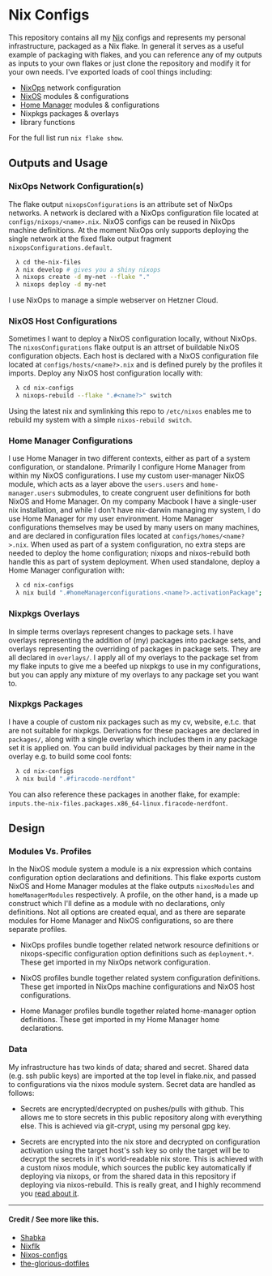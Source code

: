 # Nix Configs
This repository contains all my [Nix][1] configs and represents my personal infrastructure, packaged as a Nix flake. In general it serves as a useful example of packaging with flakes, and you can reference any of my outputs as inputs to your own flakes or just clone the repository and modify it for your own needs. I've exported loads of cool things including:

- [NixOps][4] network configuration
- [NixOS][3] modules & configurations
- [Home Manager][2] modules & configurations
- Nixpkgs packages & overlays
- library functions

For the full list run `nix flake show`.

## Outputs and Usage

### NixOps Network Configuration(s)

The flake output `nixopsConfigurations` is an attribute set of NixOps networks. A network is declared with a NixOps configuration file located at `configs/nixops/<name>.nix`. NixOS configs can be reused in NixOps machine definitions. At the moment NixOps only supports deploying the single network at the fixed flake output fragment `nixopsConfigurations.default`.
```bash
  λ cd the-nix-files
  λ nix develop # gives you a shiny nixops
  λ nixops create -d my-net --flake "."
  λ nixops deploy -d my-net
```
I use NixOps to manage a simple webserver on Hetzner Cloud.

### NixOS Host Configurations

Sometimes I want to deploy a NixOS configuration locally, without NixOps. The `nixosConfigurations` flake output is an attrset of buildable NixOS configuration objects. Each host is declared with a NixOS configuration file located at `configs/hosts/<name?>.nix` and is defined purely by the profiles it imports. Deploy any NixOS host configuration locally with:

``` bash
  λ cd nix-configs
  λ nixops-rebuild --flake ".#<name?>" switch
```

Using the latest nix and symlinking this repo to `/etc/nixos` enables me to rebuild my system with a simple `nixos-rebuild switch`.

### Home Manager Configurations

I use Home Manager in two different contexts, either as part of a system configuration, or standalone. Primarily I configure Home Manager from within my NixOS configurations. I use my custom user-manager NixOS module, which acts as a layer above the `users.users` and `home-manager.users` submodules, to create congruent user definitions for both NixOS and Home Manager. On my company Macbook I have a single-user nix installation, and while I don't have nix-darwin managing my system, I do use Home Manager for my user environment.
Home Manager configurations themselves may be used by many users on many machines, and are declared in configuration files located at `configs/homes/<name?>.nix`. When used as part of a system configuration, no extra steps are needed to deploy the home configuration; nixops and nixos-rebuild both handle this as part of system deployment. When used standalone, deploy a Home Manager configuration with:

``` bash
  λ cd nix-configs
  λ nix build ".#homeManagerconfigurations.<name?>.activationPackage"; ./result/activate;
```

### Nixpkgs Overlays

In simple terms overlays represent changes to package sets. I have overlays representing the addition of (my) packages into package sets, and overlays representing the overriding of packages in package sets. They are all declared in `overlays/`. I apply all of my overlays to the package set from my flake inputs to give me a beefed up nixpkgs to use in my configurations, but you can apply any mixture of my overlays to any package set you want to.

### Nixpkgs Packages

I have a couple of custom nix packages such as my cv, website, e.t.c. that are not suitable for nixpkgs. Derivations for these packages are declared in `packages/`, along with a single overlay which includes them in any package set it is applied on. You can build individual packages by their name in the overlay e.g. to build some cool fonts:

```bash
  λ cd nix-configs
  λ nix build ".#firacode-nerdfont"
```

You can also reference these packages in another flake, for example: `inputs.the-nix-files.packages.x86_64-linux.firacode-nerdfont`.

## Design

### Modules Vs. Profiles

In the NixOS module system a module is a nix expression which contains configuration option declarations and definitions. This flake exports custom NixOS and Home Manager modules at the flake outputs `nixosModules` and `homeManagerModules` respectively. A profile, on the other hand, is a made up construct which I'll define as a module with no declarations, only definitions. Not all options are created equal, and as there are separate modules for Home Manager and NixOS configurations, so are there separate profiles.

- NixOps profiles bundle together related network resource definitions or nixops-specific configuration option definitions such as `deployment.*`. These get imported in my NixOps network configuration.

- NixOS profiles bundle together related system configuration definitions. These get imported in NixOps machine configurations and NixOS host configurations.

- Home Manager profiles bundle together related home-manager option definitions. These get imported in my Home Manager home declarations.

### Data

My infrastructure has two kinds of data; shared and secret. Shared data (e.g. ssh public keys) are imported at the top level in flake.nix, and passed to configurations via the nixos module system. Secret data are handled as follows:

- Secrets are encrypted/decrypted on pushes/pulls with github. This allows me to store secrets in this public repository along with everything else. This is achieved via git-crypt, using my personal gpg key.

- Secrets are encrypted into the nix store and decrypted on configuration activation using the target host's ssh key so only the target will be to decrypt the secrets in it's world-readable nix store. This is achieved with a custom nixos module, which sources the public key automatically if deploying via nixops, or from the shared data in this repository if deploying via nixos-rebuild. This is really great, and I highly recommend you [read about it][5].

---

#### Credit / See more like this.

- [Shabka](https://github.com/kalbasit/shabka)
- [Nixflk](https://github.com/nrdxp/nixflk)
- [Nixos-configs](https://github.com/Xe/nixos-configs)
- [the-glorious-dotfiles](https://github.com/manilarome/the-glorious-dotfiles)

[1]: https://nixos.org
[4]: https://github.com/nix-community/home-manager
[2]: https://github.com/nixos/nixpkgs
[3]: https://github.com/nixos/nixops
[5]: https://christine.website/blog/nixos-encrypted-secrets-2021-01-20

